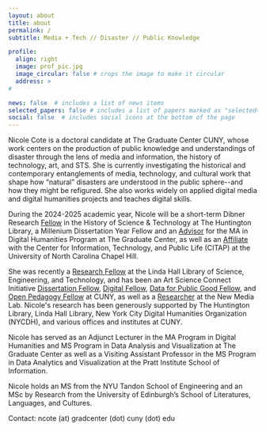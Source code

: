 ```yaml
---
layout: about
title: about
permalink: /
subtitle: Media + Tech // Disaster // Public Knowledge

profile:
  align: right
  image: prof_pic.jpg
  image_circular: false # crops the image to make it circular
  address: >
#

news: false  # includes a list of news items
selected_papers: false # includes a list of papers marked as "selected={true}"
social: false  # includes social icons at the bottom of the page
---
```


Nicole Cote is a doctoral candidate at The Graduate Center CUNY, whose
work centers on the production of public knowledge and understandings
of disaster through the lens of media and information, the history of
technology, art, and STS. She is currently investigating the
historical and contemporary entanglements of media, technology, and
cultural work that shape how “natural” disasters are understood in the
public sphere--and how they might be refigured. She also works widely
on applied digital media and digital humanities projects and teaches
digital skills. 

During the 2024-2025 academic year, Nicole will be a short-term Dibner
Research [Fellow](https://huntington.org/awarded-fellowships) in the
History of Science & Technology at The Huntington Library, a Millenium
Dissertation Year Fellow and an
[Advisor](https://gcdi.commons.gc.cuny.edu/people/#adv) for the MA in
Digital Humanities Program at The Graduate Center, as well as an
[Affiliate](https://citap.unc.edu/about/affiliates/) with the Center
for Information, Technology, and Public Life (CITAP) at the University
of North Carolina Chapel Hill. 

She was recently a [Research
Fellow](https://www.lindahall.org/research/linda-hall-library-fellowships/former-fellows/former-fellows-2022-2023#Nicole-Cote)
at the Linda Hall Library of Science, Engineering, and Technology, and
has been an Art Science Connect Initiative [Dissertation
Fellow](https://artscienceconnect.gc.cuny.edu/awards-and-fellows/),
[Digital Fellow](https://gcdi.commons.gc.cuny.edu/people/), [Data for
Public Good Fellow](https://dataforgood.commons.gc.cuny.edu/fellows/),
and [Open Pedagogy
Fellow](https://openpedagogy.commons.gc.cuny.edu/winter-2021-fellows/)
at CUNY, as well as a
[Researcher](https://newmedialab.cuny.edu/person/nicole-cote/) at the
New Media Lab. Nicole's research has been generously supported by The
Huntington Library, Linda Hall Library, New York City Digital
Humanities Organization (NYCDH), and various offices and institutes at
CUNY. 

Nicole has served as an Adjunct Lecturer in the MA Program in Digital
Humanities and MS Program in Data Analysis and Visualization at The
Graduate Center as well as a Visiting Assistant Professor in the MS
Program in Data Analytics and Visualization at the Pratt Institute
School of Information. 

Nicole holds an MS from the NYU Tandon School of Engineering and an MSc by Research from the University of Edinburgh’s School of Literatures, Languages, and Cultures.

Contact: ncote (at) gradcenter (dot) cuny (dot) edu